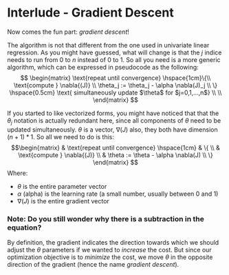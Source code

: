 # Interlude - Gradient Descent
Now comes the fun part: _gradient descent_!  

The algorithm is not that different from the one used in univariate linear regression. As you might have guessed, what will change is that the $j$ indice needs to run from $0$ to $n$ instead of $0$ to $1$. So all you need is a more generic algorithm, which can be expressed in pseudocode as the following:
$$
\begin{matrix}
\text{repeat until convergence} \hspace{1cm}\{\\
    \text{compute } \nabla{(J)}  \\
	\theta_j := \theta_j - \alpha \nabla(J)_j  \\ 
	\} \hspace{0.5cm} \text{ simultaneously update $\theta$ for $j=0,1,...,n$}  \\ 
    \\
\end{matrix}
$$

If you started to like vectorized forms, you might have noticed that that the $\theta_j$ notation is actually redundant here, since all components of $\theta$ need to be updated simultaneously. $\theta$ is a vector, $\nabla{(J)}$ also, they both have dimension $(n+1) * 1$. So all we need to do is this:  
$$\begin{matrix}
    &   \text{repeat until convergence} \hspace{1cm} &  \{  \\
    &   \text{compute } \nabla{(J)}  \\
    &	\theta := \theta - \alpha \nabla(J)                 \\ 
\} 
\end{matrix}
$$
Where:
- $\theta$ is the entire parameter vector
- $\alpha$ (alpha) is the learning rate (a small number, usually between 0 and 1)
- $\nabla{(J)}$ is the entire gradient vector

### Note: Do you still wonder why there is a subtraction in the equation?  
By definition, the gradient indicates the direction towards which we should adjust the $\theta$ parameters if we wanted to *increase* the cost. But since our optimization objective is to *minimize* the cost, we move $\theta$ in the opposite direction of the gradient (hence the name *gradient descent*).